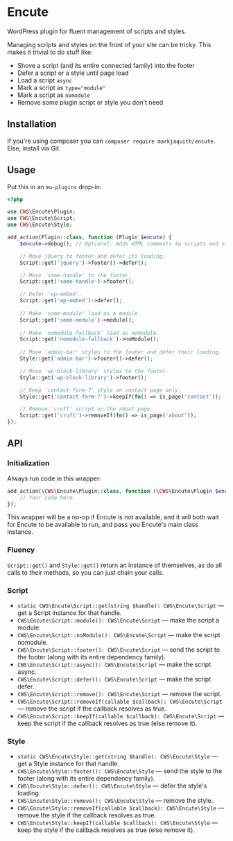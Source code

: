 # Encute

WordPress plugin for fluent management of scripts and styles.

Managing scripts and styles on the front of your site can be tricky. This makes it trivial to do stuff like:

- Shove a script (and its entire connected family) into the footer
- Defer a script or a style until page load
- Load a script `async`
- Mark a script as `type="module"`
- Mark a script as `nomodule`
- Remove some plugin script or style you don't need

## Installation

If you're using composer you can `composer require markjaquith/encute`. Else, install via Git.

## Usage

Put this in an `mu-plugins` drop-in:

```php
<?php

use CWS\Encute\Plugin;
use CWS\Encute\Script;
use CWS\Encute\Style;

add_action(Plugin::class, function (Plugin $encute) {
	$encute->debug(); // Optional: Adds HTML comments to scripts and styles, making it easier to see the handle.

	// Move jQuery to footer and defer its loading.
	Script::get('jquery')->footer()->defer();

	// Move 'some-handle' to the footer.
	Script::get('some-handle')->footer();

	// Defer 'wp-embed'.
	Script::get('wp-embed')->defer();
	
	// Make 'some-module' load as a module.
	Script::get('some-module')->module();
	
	// Make 'nomodule-fallback' load as nomodule.
	Script::get('nomodule-fallback')->noModule();
	
	// Move 'admin-bar' styles to the footer and defer their loading.
	Style::get('admin-bar')->footer()->defer();

	// Move 'wp-block-library' styles to the footer.
	Style::get('wp-block-library')->footer();

	// Keep 'contact-form-7' style on contact page only.
	Style::get('contact-form-7')->keepIf(fn() => is_page('contact'));

	// Remove 'cruft' script on the about page.
	Script::get('cruft')->removeIf(fn() => is_page('about'));
});
```

## API

### Initialization

Always run code in this wrapper:

```php
add_action(\CWS\Encute\Plugin::class, function (\CWS\Encute\Plugin $encute) {
	// Your code here.
});
```

This wrapper will be a no-op if Encute is not available, and it will both wait for Encute to be available to run, and pass you Encute's main class instance.

### Fluency

`Script::get()` and `Style::get()` return an instance of themselves, as do all calls to their methods, so you can just chain your calls.

### Script

- `static CWS\Encute\Script::get(string $handle): CWS\Encute\Script` — get a Script instance for that handle.
- `CWS\Encute\Script::module(): CWS\Encute\Script` — make the script a module.
- `CWS\Encute\Script::noModule(): CWS\Encute\Script` — make the script nomodule.
- `CWS\Encute\Script::footer(): CWS\Encute\Script` — send the script to the footer (along with its entire dependency family).
- `CWS\Encute\Script::async(): CWS\Encute\Script` — make the script async.
- `CWS\Encute\Script::defer(): CWS\Encute\Script` — make the script defer.
- `CWS\Encute\Script::remove(): CWS\Encute\Script` — remove the script.
- `CWS\Encute\Script::removeIf(callable $callback): CWS\Encute\Script` — remove the script if the callback resolves as true.
- `CWS\Encute\Script::keepIf(callable $callback): CWS\Encute\Script` — keep the script if the callback resolves as true (else remove it).

### Style

- `static CWS\Encute\Style::get(string $handle): CWS\Encute\Style` — get a Style instance for that handle.
- `CWS\Encute\Style::footer(): CWS\Encute\Style` — send the style to the footer (along with its entire dependency family).
- `CWS\Encute\Style::defer(): CWS\Encute\Style` — defer the style's loading.
- `CWS\Encute\Style::remove(): CWS\Encute\Style` — remove the style.
- `CWS\Encute\Style::removeIf(callable $callback): CWS\Encute\Style` — remove the style if the callback resolves as true.
- `CWS\Encute\Style::keepIf(callable $callback): CWS\Encute\Style` — keep the style if the callback resolves as true (else remove it).
